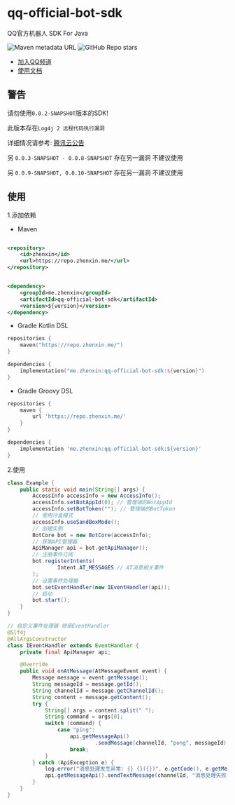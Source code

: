 # qq-official-bot-sdk

QQ官方机器人 SDK For Java

![Maven metadata URL](https://img.shields.io/maven-metadata/v?metadataUrl=http%3A%2F%2Frepo.zhenxin.me%2Fme%2Fzhenxin%2Fqq-official-bot-sdk%2Fmaven-metadata.xml)
![GitHub Repo stars](https://img.shields.io/github/stars/xiaoye-bot/qq-official-bot-sdk)

* [加入QQ频道](https://qun.qq.com/qqweb/qunpro/share?_wv=3&_wwv=128&inviteCode=GECpm&from=246610&biz=ka)
* [使用文档](https://sdk.armoe.cn/qq/)

## 警告

请勿使用`0.0.2-SNAPSHOT`版本的SDK!

此版本存在`Log4j 2 远程代码执行漏洞`

详细情况请参考: [腾讯云公告](https://cloud.tencent.com/announce/detail/1692)

另 `0.0.3-SNAPSHOT - 0.0.8-SNAPSHOT` 存在另一漏洞 不建议使用

另 `0.0.9-SNAPSHOT, 0.0.10-SNAPSHOT` 存在另一漏洞 不建议使用

## 使用

1.添加依赖

* Maven

```xml

<repository>
    <id>zhenxin</id>
    <url>https://repo.zhenxin.me/</url>
</repository>
```

```xml

<dependency>
    <groupId>me.zhenxin</groupId>
    <artifactId>qq-official-bot-sdk</artifactId>
    <version>${version}</version>
</dependency>
```

* Gradle Kotlin DSL

```kotlin
repositories {
    maven("https://repo.zhenxin.me/")
}

dependencies {
    implementation("me.zhenxin:qq-official-bot-sdk:${version}")
}
```

* Gradle Groovy DSL

```groovy
repositories {
    maven {
        url 'https://repo.zhenxin.me/'
    }
}

dependencies {
    implementation 'me.zhenxin:qq-official-bot-sdk:${version}'
}
```

2.使用

```java
class Example {
    public static void main(String[] args) {
        AccessInfo accessInfo = new AccessInfo();
        accessInfo.setBotAppId(0); // 管理端的BotAppId
        accessInfo.setBotToken(""); // 管理端的BotToken
        // 使用沙盒模式
        accessInfo.useSandBoxMode();
        // 创建实例
        BotCore bot = new BotCore(accessInfo);
        // 获取API管理器
        ApiManager api = bot.getApiManager();
        // 注册事件订阅
        bot.registerIntents(
                Intent.AT_MESSAGES // AT消息相关事件
        );
        // 设置事件处理器
        bot.setEventHandler(new IEventHandler(api));
        // 启动
        bot.start();
    }
}

// 自定义事件处理器 继承EventHandler
@Slf4j
@AllArgsConstructor
class IEventHandler extends EventHandler {
    private final ApiManager api;

    @Override
    public void onAtMessage(AtMessageEvent event) {
        Message message = event.getMessage();
        String messageId = message.getId();
        String channelId = message.getChannelId();
        String content = message.getContent();
        try {
            String[] args = content.split(" ");
            String command = args[0];
            switch (command) {
                case "ping":
                    api.getMessageApi()
                            .sendMessage(channelId, "pong", messageId);
                    break;
            }
        } catch (ApiException e) {
            log.error("消息处理发生异常: {} {}({})", e.getCode(), e.getMessage(), e.getError());
            api.getMessageApi().sendTextMessage(channelId, "消息处理失败: " + e.getMessage(), messageId);
        }
    }
}
```
